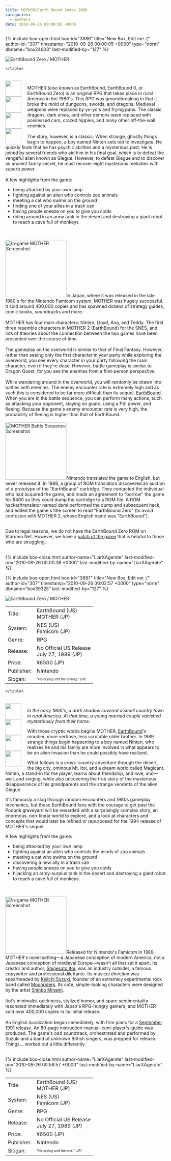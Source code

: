 ```yaml
---
title: MOTHER/Earth Bound Index 2008
categories:
  - mother1
date: 2010-09-26 00:00:05 +0000
---
```

{% include box-open.html box-id="3886" title="New Box, Edit me :(" author-id="307" timestamp="2010-09-26 00:00:05 +0000" type="norm" dbname="box24603" last-modified-by="127" %}
<div class="gameinfo">
	<img src="title.png" alt="EarthBound Zero / MOTHER" />
	<table>
		<tr>
			<td class="label">Title:</td>
			<td>EarthBound (US)<br />MOTHER (JP)</td>
		</tr>
		<tr>
			<td class="label">System:</td>
			<td>NES (US)<br />Famicom (JP)</td>
		</tr>
		<tr>
			<td class="label">Genre:</td>
			<td>RPG</td>
		</tr>
		<tr>
			<td class="label">Release:</td>
			<td>No Official US Release<br />July 27, 1989 (JP)</td>
		</tr>
		<tr>
			<td class="label">Price:</td>
			<td>¥6500 (JP)</td>
		</tr>
		<tr>
			<td class="label">Publisher:</td>
			<td>Nintendo</td>
		</tr>
		<tr>
			<td class="label">Slogan:</td>
			<td><font size="1">"No crying until the ending." (JP)</font></td>
		</tr>

	</table>
</div><br />
<div style="float: left; width: 55px; margin: 0 1em 0 0;">
<a class="picleft" href="images/screenshots/garbagepick.png" title="Free Bottle Rockets!"><img src="images/screenshots/garbagepickt.png" width="50" height="50" /></a><br /><a class="picleft" href="images/screenshots/finalstarmen.png" title="Last Starmen"><img src="images/screenshots/finalstarment.png" width="50" height="50" /></a><br /><a class="picleft" href="images/screenshots/nintenthegraverobber.png" title="Casket Opening"><img src="images/screenshots/nintenthegraverobbert.png" width="50" height="50" /></a><br /><a class="picleft" href="images/screenshots/swimcat.png" title="Swimming Cat"><img src="images/screenshots/swimcatt.png" width="50" height="50" /></a><br />
</div>

<p>MOTHER (also known as EarthBound, EarthBound 0, or EarthBound Zero) is an original RPG that takes place in rural America in the 1980's. This RPG was groundbreaking in that it broke the mold of dungeons, swords, and dragons. Medieval weapons were replaced by yo-yo's and frying pans. The classic dragons, dark elves, and other demons were replaced with possessed cars, crazed hippies, and many other off-the-wall enemies.<br />
<br />
The story, however, is a classic. When strange, ghostly things begin to happen, a boy named Ninten sets out to investigate. He quickly finds that he has psychic abilities and a mysterious past. He is joined by several friends who aid him in his final goal, which is to defeat the vengeful alien known as Giegue. However, to defeat Giegue and to discover an ancient family secret, he must recover eight mysterious melodies with superb power.
<br /><br />
A few highlights from the game:<br />
<ul>
 <li>being attacked by your own lamp</li>
 <li>fighting against an alien who controls zoo animals</li>
 <li>meeting a cat who swims on the ground</li>
 <li>finding one of your allies in a trash can</li>
 <li>having people sneeze on you to give you colds</li>
 <li>riding around in an army tank in the desert and destroying a giant robot to reach a cave full of monkeys</li>
</ul>
<br /><br />
<img src="mary.png" width="192" height="180" alt="In-game MOTHER Screenshot" class="picright" />In Japan, where it was released in the late 1980's for the Nintendo Famicom system, MOTHER was hugely successful. It sold around 400,000 copies and has spawned dozens of strategy guides, comic books, soundtracks and more.<br />
<br />
MOTHER has four main characters: Ninten, Lloyd, Ana, and Teddy. The first three resemble characters in MOTHER 2 (EarthBound) for the SNES, and lots of theories about the connection between the two games have been presented over the course of time.<br />
<br />
The gameplay on the overworld is similar to that of Final Fantasy. However, rather than seeing only the first character in your party while exploring the overworld, you see every character in your party following the main character, even if they're dead. However, battle gameplay is similar to Dragon Quest, for you see the enemies from a first-person perspective.<br />
<br />
While wandering around in the overworld, you will randomly be drawn into battles with enemies. The enemy encounter rate is extremely high and as such this is considered to be far more difficult than its sequel, <a href="http://starmen.net/mother2/">EarthBound</a>. When you are in the battle sequence, you can perform many actions, such as attacking your opponent, staying on guard, using a PSI power, and fleeing. Because the game's enemy encounter rate is very high, the probability of fleeing is higher than that of EarthBound.<br />
<br />
<img src="battle.png" width="192" height="180" alt="MOTHER Battle Sequence Screenshot" class="picright" />Nintendo translated the game to English, but never released it. In 1998, a group of ROM translators discovered an auction of a prototype of the "EarthBound" cartridge. They contacted the individual who had acquired the game, and made an agreement to "borrow" the game for $400 so they could dump the cartridge to a ROM file. A ROM hacker/translator named demi performed the dump and subsequent hack, and edited the game's title screen to read "EarthBound Zero" (to avoid confusion with MOTHER 2, whose English name was "EarthBound").<br />
<br />

Due to legal reasons, we do not have the EarthBound Zero ROM on Starmen.Net. However, we have a <a href="http://starmen.net/vote/vote.php?id=17876">patch of the game</a> that is helpful to those who are struggling.</p>
<br class="cleary" />
{% include box-close.html author-name="LiarXAgerate" last-modified-on="2010-09-26 00:00:36 +0000" last-modified-by-name="LiarXAgerate" %}

{% include box-open.html box-id="3887" title="New Box, Edit me :(" author-id="307" timestamp="2010-09-26 00:02:57 +0000" type="norm" dbname="box39325" last-modified-by="127" %}
<div class="gameinfo">
	<img src="title.png" alt="EarthBound Zero / MOTHER" />
	<table>
		<tr>
			<td class="label">Title:</td>
			<td>EarthBound (US)<br />MOTHER (JP)</td>
		</tr>
		<tr>
			<td class="label">System:</td>
			<td>NES (US)<br />Famicom (JP)</td>
		</tr>
		<tr>
			<td class="label">Genre:</td>
			<td>RPG</td>
		</tr>
		<tr>
			<td class="label">Release:</td>
			<td>No Official US Release<br />July 27, 1989 (JP)</td>
		</tr>
		<tr>
			<td class="label">Price:</td>
			<td>¥6500 (JP)</td>
		</tr>
		<tr>
			<td class="label">Publisher:</td>
			<td>Nintendo</td>
		</tr>
		<tr>
			<td class="label">Slogan:</td>
			<td><font size="1">"No crying until the end." (JP)</font></td>
		</tr>

	</table>
</div><br />
<div style="float: left; width: 55px; margin: 0 1em 0 0;">
<a class="picleft" href="images/screenshots/garbagepick.png" title="Free Bottle Rockets!"><img src="images/screenshots/garbagepickt.png" width="50" height="50" /></a><br /><a class="picleft" href="images/screenshots/finalstarmen.png" title="Last Starmen"><img src="images/screenshots/finalstarment.png" width="50" height="50" /></a><br /><a class="picleft" href="images/screenshots/nintenthegraverobber.png" title="Casket Opening"><img src="images/screenshots/nintenthegraverobbert.png" width="50" height="50" /></a><br /><a class="picleft" href="images/screenshots/swimcat.png" title="Swimming Cat"><img src="images/screenshots/swimcatt.png" width="50" height="50" /></a><br />
</div>
<p><em>In the early 1900's, a dark shadow covered a small country town in rural America. At that time, a young married couple vanished mysteriously from their home.</em></p>

<p>With those cryptic words begins MOTHER, <a href="http://starmen.net/mother2">EarthBound</a>'s moodier, more verbose, less scrutable older brother. In 1989 strange things begin happening to a boy named Ninten, who realizes he and his family are more involved in what appears to be an alien invasion than he could possibly have realized.</p>

<p>What follows is a cross-country adventure through the desert, the big city, ominous Mt. Itoi, and a dream world called Magicant. Ninten, a stand-in for the player, learns about friendship, and love, and—well, and singing, while also uncovering the true story of the mysterious disappearance of his grandparents and the strange vendetta of the alien Giegue.</p>

<p>It's famously a slog through random encounters and 1980s gameplay mechanics, but those EarthBound fans with the courage to get past the Podunk graveyard will be rewarded with a surprisingly complex story, an enormous, non-linear world to explore, and a look at characters and concepts that would later be refined or repurposed for the 1994 release of MOTHER's sequel.</p>

<p>
A few highlights from the game:
<ul>
 <li>being attacked by your own lamp</li>
 <li>fighting against an alien who controls the minds of zoo animals</li>
 <li>meeting a cat who swims on the ground</li>
 <li>discovering a new ally in a trash can</li>
 <li>having people sneeze on you to give you colds</li>
 <li>hijacking an army-surplus tank in the desert and destroying a giant robot to reach a cave full of monkeys.</li>
</ul>
<br /><br />
<img src="mary.png" width="192" height="180" alt="In-game MOTHER Screenshot" class="picright" />Released for Nintendo's Famicom in 1989, MOTHER's novel setting—a Japanese conception of modern America, not a Japanese conception of medieval Europe—wasn't all that set it apart. Its creator and author, <a href="http://starmen.net/credits/shigesatoitoi.php">Shigesato Itoi</a>, was an industry outsider, a famous copywriter and professional dilettante. Its musical direction was spearheaded by <a href="http://starmen.net/credits/keiichisuzuki.php">Keiichi Suzuki</a>, founder of an extremely experimental rock band called <a href="http://www.youtube.com/watch?v=pldpl5Zf_J4">Moonriders</a>. Its cute, simple-looking characters were designed by the artist <a href="http://starmen.net/credits/shinbominami.php">Shinbo Minami</a>.<br />
<br />
Itoi's minimalist quirkiness, stylized humor, and spare sentimentality resonated immediately with Japan's RPG-hungry gamers, and MOTHER sold over 400,000 copies in its initial release.<br />
<br />
An English localization began immediately, with firm plans for a <a href="http - //starmen.net/mother1/images/publication/eb0preview.jpg">September 1991 release</a>. An 80-page instruction-manual-<em>cum</em>-player's-guide was produced. The game's odd soundtrack, orchestrated and performed by Suzuki and a band of unknown British singers, was prepped for release. Things… worked out a little differently. <br />
</p>
<br class="cleary" />
{% include box-close.html author-name="LiarXAgerate" last-modified-on="2010-09-26 00:58:57 +0000" last-modified-by-name="LiarXAgerate" %}

